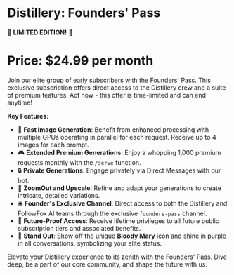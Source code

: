 # Distillery: Founders' Pass

🌟 **LIMITED EDITION!** 🌟

# Price: $24.99 per month

Join our elite group of early subscribers with the Founders' Pass. This exclusive subscription offers direct access to the Distillery crew and a suite of premium features. Act now - this offer is time-limited and can end anytime!

**Key Features:**

- 🚀 **Fast Image Generation**: Benefit from enhanced processing with multiple GPUs operating in parallel for each request. Receive up to 4 images for each prompt.
- 🎮 **Extended Premium Generations**: Enjoy a whopping 1,000 premium requests monthly with the `/serve` function.
- 🔒 **Private Generations**: Engage privately via Direct Messages with our bot.
- 🔎 **ZoomOut and Upscale**: Refine and adapt your generations to create intricate, detailed variations.
- 🛎️ **Founder's Exclusive Channel**: Direct access to both the Distillery and FollowFox AI teams through the exclusive `founders-pass` channel.
- 🚀 **Future-Proof Access**: Receive lifetime privileges to all future public subscription tiers and associated benefits.
- 🌈 **Stand Out**: Show off the unique **Bloody Mary** icon and shine in purple in all conversations, symbolizing your elite status.

Elevate your Distillery experience to its zenith with the Founders' Pass. Dive deep, be a part of our core community, and shape the future with us.
